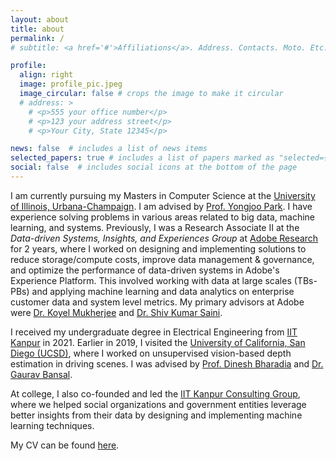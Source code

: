 ```yaml
---
layout: about
title: about
permalink: /
# subtitle: <a href='#'>Affiliations</a>. Address. Contacts. Moto. Etc.

profile:
  align: right
  image: profile_pic.jpeg
  image_circular: false # crops the image to make it circular
  # address: >
    # <p>555 your office number</p>
    # <p>123 your address street</p>
    # <p>Your City, State 12345</p>

news: false  # includes a list of news items
selected_papers: true # includes a list of papers marked as "selected={true}"
social: false  # includes social icons at the bottom of the page
---
```


I am currently pursuing my Masters in Computer Science at the [University of Illinois, Urbana-Champaign](https://cs.illinois.edu/). I am advised by [Prof. Yongjoo Park](https://yongjoopark.com/). I have experience solving problems in various areas related to big data, machine learning, and systems. Previously, I was a Research Associate II at the *Data-driven Systems, Insights, and Experiences Group* at [Adobe Research](https://research.adobe.com/research/) for 2 years, where I worked on designing and implementing solutions to reduce storage/compute costs, improve data management & governance, and optimize the performance of data-driven systems in Adobe's Experience Platform. This involved working with data at large scales (TBs-PBs) and applying machine learning and data analytics on enterprise customer data and system level metrics. My primary advisors at Adobe were [Dr. Koyel Mukherjee](https://in.linkedin.com/in/koyel-mukherjee-7b47024) and [Dr. Shiv Kumar Saini](https://in.linkedin.com/in/shiv-saini-696ab86).

I received my undergraduate degree in Electrical Engineering from [IIT Kanpur](iitk.ac.in) in 2021. Earlier in 2019, I visited the [University of California, San Diego (UCSD)](https://jacobsschool.ucsd.edu/), where I worked on unsupervised vision-based depth estimation in driving scenes. I was advised by [Prof. Dinesh Bharadia](https://dineshb-ucsd.github.io/) and [Dr. Gaurav Bansal](https://www.linkedin.com/in/gaurav-bansal-0558596). 

At college, I also co-founded and led the [IIT Kanpur Consulting Group](https://iitkconsult.org), where we helped social organizations and government entities leverage better insights from their data by designing and implementing machine learning techniques.

My CV can be found [here](https://drive.google.com/drive/folders/1NPKZn5x8jHYfU-wYGQLLbqznQ3rxOc5K?usp=sharing).

<!-- Link to your favorite [subreddit](http://reddit.com). You can put a picture in, too. The code is already in, just name your picture `prof_pic.jpg` and put it in the `img/` folder. -->

<!-- Put your address / P.O. box / other info right below your picture. You can also disable any these elements by editing `profile` property of the YAML header of your `_pages/about.md`. Edit `_bibliography/papers.bib` and Jekyll will render your [publications page](/al-folio/publications/) automatically. -->

<!-- Link to your social media connections, too. This theme is set up to use [Font Awesome icons](http://fortawesome.github.io/Font-Awesome/) and [Academicons](https://jpswalsh.github.io/academicons/), like the ones below. Add your Facebook, Twitter, LinkedIn, Google Scholar, or just disable all of them. -->
